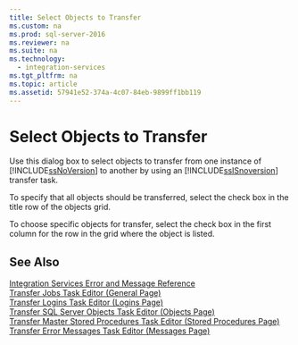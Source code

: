 ```yaml
---
title: Select Objects to Transfer
ms.custom: na
ms.prod: sql-server-2016
ms.reviewer: na
ms.suite: na
ms.technology: 
  - integration-services
ms.tgt_pltfrm: na
ms.topic: article
ms.assetid: 57941e52-374a-4c07-84eb-9899ff1bb119
---
```

# Select Objects to Transfer
  Use this dialog box to select objects to transfer from one instance of [!INCLUDE[ssNoVersion](../../Token/Other/ssNoVersion_md.md)] to another by using an [!INCLUDE[ssISnoversion](../../Token/Other/ssISnoversion_md.md)] transfer task.  
  
 To specify that all objects should be transferred, select the check box in the title row of the objects grid.  
  
 To choose specific objects for transfer, select the check box in the first column for the row in the grid where the object is listed.  
  
## See Also  
 [Integration Services Error and Message Reference](../../Topics/TopicNameNotContainA/Integration-Services-Error-and-Message-Reference.md)   
 [Transfer Jobs Task Editor &#40;General Page&#41;](../../Topics/TopicNameNotContainA/Transfer-Jobs-Task-Editor--General-Page-.md)   
 [Transfer Logins Task Editor &#40;Logins Page&#41;](../../Topics/TopicNameNotContainA/Transfer-Logins-Task-Editor--Logins-Page-.md)   
 [Transfer SQL Server Objects Task Editor &#40;Objects Page&#41;](../../Topics/TopicNameNotContainA/Transfer-SQL-Server-Objects-Task-Editor--Objects-Page-.md)   
 [Transfer Master Stored Procedures Task Editor &#40;Stored Procedures Page&#41;](../../Topics/TopicNameNotContainA/Transfer-Master-Stored-Procedures-Task-Editor--Stored-Procedures-Page-.md)   
 [Transfer Error Messages Task Editor &#40;Messages Page&#41;](../../Topics/TopicNameNotContainA/Transfer-Error-Messages-Task-Editor--Messages-Page-.md)  
  
  